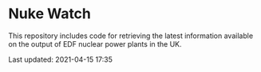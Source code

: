 # Nuke Watch

This repository includes code for retrieving the latest information available on the output of EDF nuclear power plants in the UK.

Last updated: 2021-04-15 17:35